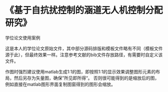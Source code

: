 # 《基于自抗扰控制的涵道无人机控制分配研究》
学位论文使用案例

这是本人的学位论文原始文件，其中部分源码排版和模板文件略有不同（模板文件源于此），但最终效果一样。注意参考文献的bib文件存放路径，有需要时自定义该文件。

作图时强烈建议使用matlab生成1:1的图，即按照1:1的显示效果调整图形元素的布局，然后另存为矢量图，确保”所见即所得“。
否则很可能得到的是缩放后的图，例如直接在matlab图形界面复制图窗得到的图形会缩放。